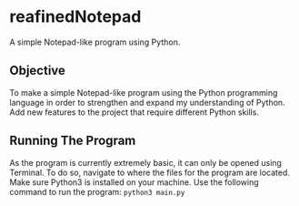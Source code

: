 # reafinedNotepad
A simple Notepad-like program using Python.

## Objective
To make a simple Notepad-like program using the Python programming language in order to strengthen and expand my understanding of Python. Add new features to the project that require different Python skills.

## Running The Program
As the program is currently extremely basic, it can only be opened using Terminal. To do so, navigate to where the files for the program are located. Make sure Python3 is installed on your machine.
Use the following command to run the program:
`python3 main.py`
